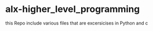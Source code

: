 # alx-higher_level_programming
this Repo include various files that are excersicises in Python and c

